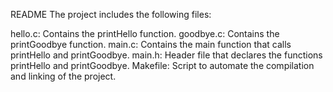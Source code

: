 README
The project includes the following files:

hello.c: Contains the printHello function.
goodbye.c: Contains the printGoodbye function.
main.c: Contains the main function that calls printHello and printGoodbye.
main.h: Header file that declares the functions printHello and printGoodbye.
Makefile: Script to automate the compilation and linking of the project.
